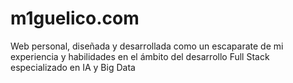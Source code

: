 # m1guelico.com
Web personal, diseñada y desarrollada como un escaparate de mi experiencia y habilidades en el ámbito del desarrollo Full Stack especializado en IA y Big Data
